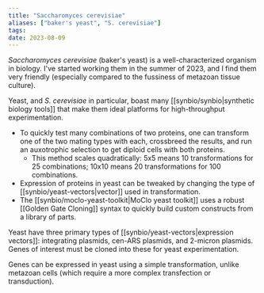 ```yaml
---
title: "Saccharomyces cerevisiae"
aliases: ["baker's yeast", "S. cerevisiae"]
tags:
date: 2023-08-09
---
```


*Saccharomyces cerevisiae* (baker's yeast) is a well-characterized organism in biology. I've started working them in the summer of 2023, and I find them very friendly (especially compared to the fussiness of metazoan tissue culture).

Yeast, and *S. cerevisiae* in particular, boast many [[synbio/synbio|synthetic biology tools]] that make them ideal platforms for high-throughput experimentation.
- To quickly test many combinations of two proteins, one can transform one of the two mating types with each, crossbreed the results, and run an auxotrophic selection to get diploid cells with both proteins.
	- This method scales quadratically: 5x5 means 10 transformations for 25 combinations; 10x10 means 20 transformations for 100 combinations.
- Expression of proteins in yeast can be tweaked by changing the type of [[synbio/yeast-vectors|vector]] used in transformation.
- The [[synbio/moclo-yeast-toolkit|MoClo yeast toolkit]] uses a robust [[Golden Gate Cloning]] syntax to quickly build custom constructs from a library of parts.

Yeast have three primary types of [[synbio/yeast-vectors|expression vectors]]: integrating plasmids, cen-ARS plasmids, and 2-micron plasmids. Genes of interest must be cloned into these for yeast experimentation.

Genes can be expressed in yeast using a simple transformation, unlike metazoan cells (which require a more complex transfection or transduction).